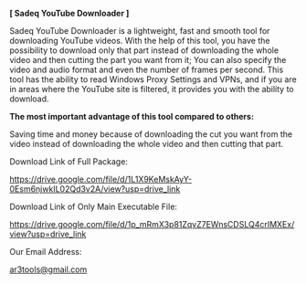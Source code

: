 
**[ Sadeq YouTube Downloader ]**

Sadeq YouTube Downloader is a lightweight, fast and smooth tool for downloading YouTube videos.
With the help of this tool, you have the possibility to download only that part instead of downloading the whole video and then cutting the part you want from it;
You can also specify the video and audio format and even the number of frames per second.
This tool has the ability to read Windows Proxy Settings and VPNs, and if you are in areas where the YouTube site is filtered, it provides you with the ability to download.

**The most important advantage of this tool compared to others:**

Saving time and money because of downloading the cut you want from the video instead of downloading the whole video and then cutting that part.

Download Link of Full Package:

https://drive.google.com/file/d/1L1X9KeMskAyY-0Esm6njwkIL02Qd3v2A/view?usp=drive_link

Download Link of Only Main Executable File:

https://drive.google.com/file/d/1p_mRmX3p81ZqvZ7EWnsCDSLQ4crIMXEx/view?usp=drive_link

Our Email Address:

ar3tools@gmail.com
